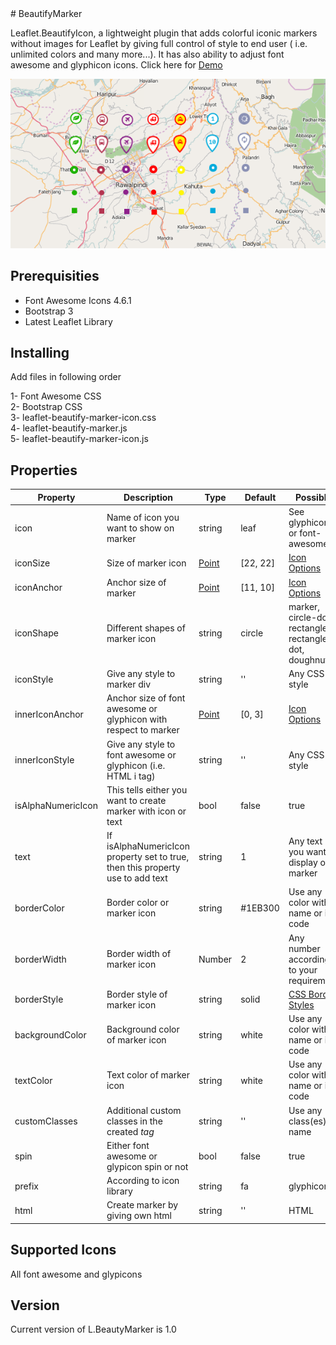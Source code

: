 <link rel="stylesheet" href="readme.css">
# BeautifyMarker

  Leaflet.BeautifyIcon, a lightweight plugin that adds colorful iconic markers without images for Leaflet by giving full control of style to end user ( i.e. unlimited colors and many more...). It has also ability to adjust font awesome
  and glyphicon icons. Click here for <a href="http://marslan390.github.io/BeautifyMarker">Demo</a>
  
  <div style="text-align: center;"><img src="images/img-demo.PNG" alt="Smiley face"></div>
  
## Prerequisities
  <ul>
  <li>Font Awesome Icons 4.6.1</li>
  <li>Bootstrap 3</li>
  <li>Latest Leaflet Library</li>
  </ul>

## Installing
Add files in following order
<div id="beautify-installing">
1- Font Awesome CSS </br>
2- Bootstrap CSS </br>
3- leaflet-beautify-marker-icon.css</br>
4- leaflet-beautify-marker.js</br>
5- leaflet-beautify-marker-icon.js
</div>

## Properties
<table>
<thead>
<th>Property</th>
<th>Description</th>
<th>Type</th>
<th>Default</th>
<th>Possible</th>
</thead>
<tbody>
<tr>
<td>icon</td>
<td>Name of icon you want to show on marker</td>
<td>string</td>
<td>leaf</td>
<td>See glyphicons or font-awesome</td>
</tr>
<tr>
<td>iconSize</td>
<td>Size of marker icon</td>
<td><a href="http://leafletjs.com/reference.html#point">Point</a></td>
<td>[22, 22]</td>
<td><a href="http://leafletjs.com/reference.html#icon-options">Icon Options</a></td>
</tr>
<tr>
<td>iconAnchor</td>
<td>Anchor size of marker</td>
<td><a href="http://leafletjs.com/reference.html#point">Point</a></td>
<td>[11, 10]</td>
<td><a href="http://leafletjs.com/reference.html#icon-options">Icon Options</a></td>
</tr>
<tr>
<td>iconShape</td>
<td>Different shapes of marker icon</td>
<td>string</td>
<td>circle</td>
<td>marker, circle-dot, rectangle, rectangle-dot, doughnut</td>
</tr>
<tr>
<td>iconStyle</td>
<td>Give any style to marker div</td>
<td>string</td>
<td>''</td>
<td>Any CSS style</td>
</tr>
<tr>
<td>innerIconAnchor</td>
<td>Anchor size of font awesome or glyphicon with respect to marker</td>
<td><a href="http://leafletjs.com/reference.html#point">Point</a></td>
<td>[0, 3]</td>
<td><a href="http://leafletjs.com/reference.html#icon-options">Icon Options</a></td>
</tr>
<tr>
<td>innerIconStyle</td>
<td>Give any style to font awesome or glyphicon (i.e. HTML i tag)</td>
<td>string</td>
<td>''</td>
<td>Any CSS style</td>
</tr>
<tr>
<td>isAlphaNumericIcon</td>
<td>This tells either you want to create marker with icon or text</td>
<td>bool</td>
<td>false</td>
<td>true</td>
</tr>
<tr>
<td>text</td>
<td>If isAlphaNumericIcon property set to true, then this property use to add text</td>
<td>string</td>
<td>1</td>
<td>Any text you want to display on marker</td>
</tr>
<tr>
<td>borderColor</td>
<td>Border color or marker icon</td>
<td>string</td>
<td>#1EB300</td>
<td>Use any color with name or its code</td>
</tr>
<tr>
<td>borderWidth</td>
<td>Border width of marker icon</td>
<td>Number</td>
<td>2</td>
<td>Any number according to your requirement</td>
</tr>
<tr>
<td>borderStyle</td>
<td>Border style of marker icon</td>
<td>string</td>
<td>solid</td>
<td><a href="http://www.w3schools.com/css/css_border.asp">CSS Border Styles</a></td>
</tr>
<tr>
<td>backgroundColor</td>
<td>Background color of marker icon</td>
<td>string</td>
<td>white</td>
<td>Use any color with name or its code</td>
</tr>
<tr>
<td>textColor</td>
<td>Text color of marker icon</td>
<td>string</td>
<td>white</td>
<td>Use any color with name or its code</td>
</tr>
<tr>
<td>customClasses</td>
<td>Additional custom classes in the created <i>tag</i></td>
<td>string</td>
<td>''</td>
<td>Use any class(es) name</td>
</tr>
<tr>
<td>spin</td>
<td>Either font awesome or glypicon spin or not</td>
<td>bool</td>
<td>false</td>
<td>true</td>
</tr>
<tr>
<td>prefix</td>
<td>According to icon library</td>
<td>string</td>
<td>fa</td>
<td>glyphicon</td>
</tr>
<tr>
<td>html</td>
<td>Create marker by giving own html</td>
<td>string</td>
<td>''</td>
<td>HTML</td>
</tr>
</tbody>
</table>
  
## Supported Icons
All font awesome and glypicons

## Version
Current version of L.BeautyMarker is 1.0
